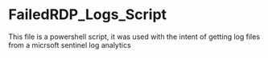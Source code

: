 # FailedRDP_Logs_Script

This file is a powershell script, it was used with the intent of getting log files from a micrsoft sentinel log analytics
